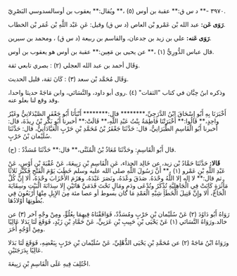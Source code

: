 ٣٩٧٠ -** د س ق:** عقبة بن أوس (٥) ،** ويُقال:** يعقوب بن أوسالسدوسي البَصْرِيّ.

**رَوَى عَن:** عبد الله بْن عَمْرو بْن العاص (د س ق) وقيل: عَنِ عَبْد اللَّهِ بْن عُمَر بْن الخطاب.

**رَوَى عَنه:** علي بن زيد بن جدعان، والقاسم بن ربيعة (د س ق) ، ومحمد بن سيرين.

قال عباس الدُّورِيُّ (١) ،** عن يحيى بن مَعِين:** عقبة بن أوس هو يعقوب بن أوس.

وَقَال أحمد بن عبد الله العجلي (٢) : بصري تابعي ثقة.

وَقَال مُحَمَّد بْن سعد (٣) : كَانَ ثقة، قليل الحديث.

وذكره ابنُ حِبَّان في كتاب "الثقات" (٤) .روى أبو داود، والنَّسَائي، وابن مَاجَهْ حديثا واحدا، وقد وقع لنا بعلو عنه.

أَخْبَرَنَا بِهِ أَبُو إِسْحَاقَ ابْنُ الدَّرَجِيِّ،******** قال:******** أَنْبَأَنَا أَبُو جَعْفَرٍ الصَّيْدَلانِيُّ وغَيْرُ واحِدٍ،** قَالُوا:** أَخْبَرَتْنَا فَاطِمَةُ بِنْتُ عَبْدِ اللَّهِ،** قَالَتْ:** أخبرنا أَبُو بَكْرِ بْنُ رِيذَةَ، قال: أخبرنا أَبُو الْقَاسِمِ الطَّبَرَانِيُّ، قال: حَدَّثَنَا جَعْفَرُ بْنُ مُحَمَّدِ بْنِ حَرْبٍ الْعَبَّادَانِيُّ، قال: حَدَّثَنَا سُلَيْمان بْنُ حَرْبٍ.

(ح) : قال أَبُو الْقَاسِمِ: وحَدَّثَنَا مُعَاذُ بْنُ الْمُثَنَّى،** قال:** حَدَّثَنَا مُسَدَّدٌ.

**قَالا:** حَدَّثَنَا حَمَّادُ بْن زيد، عن خَالِد الحذاء، عَنِ الْقَاسِمِ بْنِ رَبِيعَةَ، عَنْ عُقْبَةَ بْنِ أَوْسٍ، عَنْ عَبْدِ اللَّهِ بْنِ عَمْرو (١) ،** أَنَّ رَسُولَ اللَّهِ صلى الله عليه وسلم خَطَبَ يَوْمَ الْفَتْحِ فَكَبَّرَ ثَلاثًا ثم قال:** لا إله إلا اللَّهُ وحْدَهُ. صَدَقَ وعْدَهُ، ونَصَرَ عَبْدَهُ، وهَزَمَ الأَحْزَابَ وحْدَهُ، أَلا إِنَّ كُلَّ مَأْثُرَةٍ كَانَتْ فِي الْجَاهِلِيَّةِ تُذْكَرُ وتُدْعَى ودَمٍ ومَالٍ تَحْتَ قَدَمَيَّ هَاتَيْنِ إِلا سِدَانَةَ الْبَيْتِ وسِقَايَةَ الْحَاجِّ، أَلا وإِنَّ قَتِيلَ الْخَطَأِ شِبْهِ الْعَمْدِ مَا كان بسوط أو عصا مئة مِنَ الإِبِلِ مِنْهَا أَرْبَعُونَ فِي بُطُونِهَا أَوْلادُهَا.

رَوَاهُ أَبُو دَاوُدَ (٢) عَنْ سُلَيْمان بْنِ حَرْبٍ ومُسَدَّدٌ، فَوَافَقْنَاهُ فِيهِمَا بِعُلُوٍّ، ومِنْ وجْهٍ آخر (٣) عن خالد.ورَوَاهُ النَّسَائي (١) عَنْ يَحْيَى بْنِ حَبِيبِ بْنِ عَرَبِيٍّ، عَنْ حَمَّادِ بْنِ زَيْدٍ، فَوَقَعَ لَنَا بَدَلا عَالِيًا ومِنْ أَوْجُهٍ أُخَرَ.

ورَوَاهُ ابْنُ مَاجَهْ (٢) عن مُحَمَّدِ بْنِ يَحْيَى الذُّهْلِيِّ، عَنْ سُلَيْمان بْنِ حَرْبٍ بِبَعْضِهِ، فَوَقَعَ لَنَا بَدَلا عَالِيًا بِدَرَجَتَيْنِ.

اخْتُلِفَ فِيهِ عَلَى الْقَاسِمِ بْنِ رَبِيعَةَ.